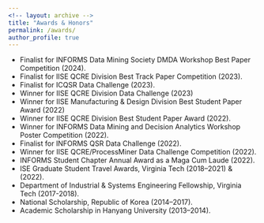 ```yaml
---
<!-- layout: archive -->
title: "Awards & Honors"
permalink: /awards/
author_profile: true
---
```

* Finalist for INFORMS Data Mining Society DMDA Workshop Best Paper Competition (2024).
* Finalist for IISE QCRE Division Best Track Paper Competition (2023).
* Finalist for ICQSR Data Challenge (2023).
* Winner for IISE QCRE Division Data Challenge (2023)
* Winner for IISE Manufacturing & Design Division Best Student Paper Award (2022)
* Winner for IISE QCRE Division Best Student Paper Award (2022).
* Winner for INFORMS Data Mining and Decision Analytics Workshop Poster Competition (2022).
* Finalist for INFORMS QSR Data Challenge (2022).
* Winner for IISE QCRE/ProcessMiner Data Challenge Competition (2022).
*  INFORMS Student Chapter Annual Award as a Maga Cum Laude (2022).
*  ISE Graduate Student Travel Awards, Virginia Tech (2018–2021) & (2022).
*  Department of Industrial & Systems Engineering Fellowship, Virginia Tech (2017-2018).
*  National Scholarship, Republic of Korea (2014–2017).
*  Academic Scholarship in Hanyang University (2013–2014).
